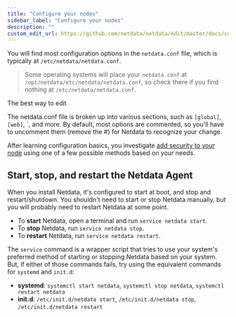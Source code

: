 ```yaml
---
title: "Configure your nodes"
sidebar_label: "Configure your nodes"
description: ""
custom_edit_url: https://github.com/netdata/netdata/edit/master/docs/configure/nodes.md
---
```



You will find most
configuration options in the `netdata.conf` file, which is typically at `/etc/netdata/netdata.conf`.

> Some operating systems will place your `netdata.conf` at `/opt/netdata/etc/netdata/netdata.conf`, so check there if
> you find nothing at `/etc/netdata/netdata.conf`.

The best way to edit 


The netdata.conf file is broken up into various sections, such as `[global]`, `[web]`, `, and more. By default, most options are commented, so you'll have to uncomment them (remove the #) for Netdata to recognize your change.

After learning configuration basics, you investigate [add security to your node](/docs/configure/secure-nodes) using one
of a few possible methods based on your needs.




## Start, stop, and restart the Netdata Agent

When you install Netdata, it's configured to start at boot, and stop and restart/shutdown. You shouldn't need to start
or stop Netdata manually, but you will probably need to restart Netdata at some point.

-   To **start** Netdata, open a terminal and run `service netdata start`.
-   To **stop** Netdata, run `service netdata stop`.
-   To **restart** Netdata, run `service netdata restart`.

The `service` command is a wrapper script that tries to use your system's preferred method of starting or stopping
Netdata based on your system. But, if either of those commands fails, try using the equivalent commands for `systemd`
and `init.d`:

-   **systemd**: `systemctl start netdata`, `systemctl stop netdata`, `systemctl restart netdata`
-   **init.d**: `/etc/init.d/netdata start`, `/etc/init.d/netdata stop`, `/etc/init.d/netdata restart`
